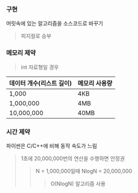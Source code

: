 ### 구현
머릿속에 있는 알고리즘을 소스코드로 바꾸기
> 피지컬로 승부

### 메모리 제약
> int 자료형일 경우

|데이터 개수(리스트 길이)|메모리 사용량|
|------|-----|
|1,000|4KB|
|1,000,000|4MB|
|10,000,000|40MB|

### 시간 제약
파이썬은 C/C++에 비해 동작 속도가 느림
> 1초에 20,000,000번의 연산을 수행하면 안정권
>> N = 1,000,000일때 NlogN = 20,000,000
>>> O(NlogN) 알고리즘 사용
